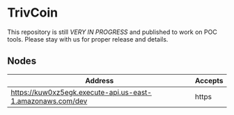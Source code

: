 # TrivCoin 

This repository is still *VERY IN PROGRESS* and published to work on POC tools. Please stay with us for proper release and details.

## Nodes

Address | Accepts 
------- | -------
https://kuw0xz5egk.execute-api.us-east-1.amazonaws.com/dev | https
